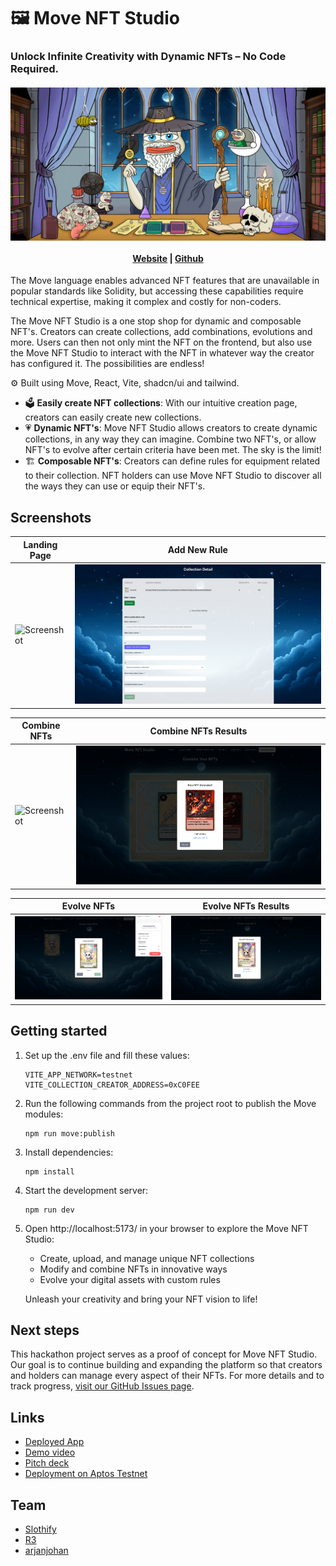 # 🖼️ Move NFT Studio
### Unlock Infinite Creativity with Dynamic NFTs – No Code Required.
<h4 align="center">
  <img src="public/hero-02.webp" alt="Logo" />
  <br>
  <br>
  <a href="https://aptos-move-nft-studio.netlify.app/">Website</a> |
  <a href="https://github.com/gmove-hackers/aptos-nft-studio">Github</a>
</h4>

The Move language enables advanced NFT features that are unavailable in popular standards like Solidity, but accessing these capabilities require technical expertise, making it complex and costly for non-coders.

The Move NFT Studio is a one stop shop for dynamic and composable NFT's. Creators can create collections, add combinations, evolutions and more. Users can then not only mint the NFT on the frontend, but also use the Move NFT Studio to interact with the NFT in whatever way the creator has configured it. The possibilities are endless!

⚙️ Built using Move, React, Vite, shadcn/ui and tailwind.

- 🗳️ **Easily create NFT collections**: With our intuitive creation page, creators can easily create new collections.
- 💗 **Dynamic NFT's**: Move NFT Studio allows creators to create dynamic collections, in any way they can imagine. Combine two NFT's, or allow NFT's to evolve after certain criteria have been met. The sky is the limit!
- 🏗️ **Composable NFT's**: Creators can define rules for equipment related to their collection. NFT holders can use Move NFT Studio to discover all the ways they can use or equip their NFT's.

## Screenshots

| Landing Page                   | Add New Rule               |
| ------------------------------ | ---------------------------- |
| ![Screenshot](public/screenshots/move1.png) | ![Screenshot](public/screenshots/move3.png) |

| Combine NFTs             | Combine NFTs Results                 |
| ------------------------------- | -------------------------------- |
| ![Screenshot](public/screenshots/move5.png) | ![Screenshot](public/screenshots/move6.png) |

| Evolve NFTs             | Evolve NFTs Results                 |
| ------------------------------- | -------------------------------- |
| ![Screenshot](public/screenshots/move7.png) | ![Screenshot](public/screenshots/move8.png) |

## Getting started

1. Set up the .env file and fill these values:
   ```
   VITE_APP_NETWORK=testnet
   VITE_COLLECTION_CREATOR_ADDRESS=0xC0FEE
   ```

2. Run the following commands from the project root to publish the Move modules:
   ```
   npm run move:publish
   ```

3. Install dependencies:
   ```
   npm install
   ```

4. Start the development server:
   ```
   npm run dev
   ```

5. Open http://localhost:5173/ in your browser to explore the Move NFT Studio:
   - Create, upload, and manage unique NFT collections
   - Modify and combine NFTs in innovative ways
   - Evolve your digital assets with custom rules

   Unleash your creativity and bring your NFT vision to life!


## Next steps
This hackathon project serves as a proof of concept for Move NFT Studio. Our goal is to continue building and expanding the platform so that creators and holders can manage every aspect of their NFTs. For more details and to track progress, [visit our GitHub Issues page](https://github.com/gmove-hackers/aptos-nft-studio/issues).

## Links
- [Deployed App](https://aptos-move-nft-studio.netlify.app/)
- [Demo video](https://www.youtube.com/watch?v=kDBK36v6aoQ)
- [Pitch deck](https://docs.google.com/presentation/d/1p24HYIaPSV_RrfspM2_iTCMhBXgl9ywv/edit?usp=sharing&ouid=107875262718829911448&rtpof=true&sd=true)
- [Deployment on Aptos Testnet](https://explorer.aptoslabs.com/account/0x93c5df502fe2fd532f866291d9b1fbcff5d870e5b5ed2617c2a50fe207b61cc2/modules/code/launchpad?network=testnet)

## Team 
- [Slothify](https://x.com/zkSlothify)
- [R3](https://x.com/987654_21)
- [arjanjohan](https://x.com/arjanjohan)
